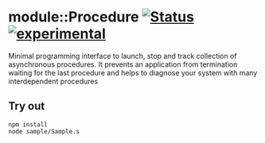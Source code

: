 
# module::Procedure [![Status](https://github.com/Wandalen/wProcedure/workflows/Publish/badge.svg)](https://github.com/Wandalen/wProcedure/actions?query=workflow%3APublish) [![experimental](https://img.shields.io/badge/stability-experimental-orange.svg)](https://github.com/emersion/stability-badges#experimental)

Minimal programming interface to launch, stop and track collection of asynchronous procedures. It prevents an application from termination waiting for the last procedure and helps to diagnose your system with many interdependent procedures

## Try out
```
npm install
node sample/Sample.s
```
